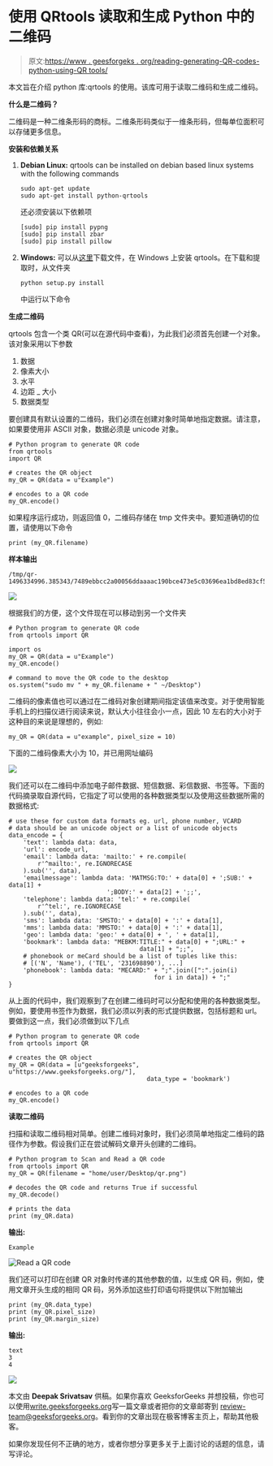 # 使用 QRtools 读取和生成 Python 中的二维码

> 原文:[https://www . geesforgeks . org/reading-generating-QR-codes-python-using-QR tools/](https://www.geeksforgeeks.org/reading-generating-qr-codes-python-using-qrtools/)

本文旨在介绍 python 库:qrtools 的使用。该库可用于读取二维码和生成二维码。

**什么是二维码？**

二维码是一种二维条形码的商标。二维条形码类似于一维条形码，但每单位面积可以存储更多信息。

**安装和依赖关系**

1.  **Debian Linux:** qrtools can be installed on debian based linux systems with the following commands

    ```
    sudo apt-get update
    sudo apt-get install python-qrtools

    ```

    还必须安装以下依赖项

    ```
    [sudo] pip install pypng
    [sudo] pip install zbar
    [sudo] pip install pillow

    ```

2.  **Windows:** 可以从[这里](https://pypi.python.org/pypi/qrtools/0.0.1)下载文件，在 Windows 上安装 qrtools。在下载和提取时，从文件夹

    ```
    python setup.py install

    ```

    中运行以下命令

**生成二维码**

qrtools 包含一个类 QR(可以在源代码中查看)，为此我们必须首先创建一个对象。该对象采用以下参数

1.  数据
2.  像素大小
3.  水平
4.  边距 _ 大小
5.  数据类型

要创建具有默认设置的二维码，我们必须在创建对象时简单地指定数据。请注意，如果要使用非 ASCII 对象，数据必须是 unicode 对象。

```
# Python program to generate QR code
from qrtools
import QR

# creates the QR object
my_QR = QR(data = u"Example")

# encodes to a QR code
my_QR.encode()
```

如果程序运行成功，则返回值 0，二维码存储在 tmp 文件夹中。要知道确切的位置，请使用以下命令

```
print (my_QR.filename)

```

**样本输出**

```
/tmp/qr-1496334996.385343/7489ebbcc2a00056ddaaaac190bce473e5c03696ea1bd8ed83cf59a174283862.png

```

![](img/cab6db0db86e110eac02df761ee85d89.png)

根据我们的方便，这个文件现在可以移动到另一个文件夹

```
# Python program to generate QR code
from qrtools import QR

import os
my_QR = QR(data = u"Example")
my_QR.encode()

# command to move the QR code to the desktop
os.system("sudo mv " + my_QR.filename + " ~/Desktop")
```

二维码的像素值也可以通过在二维码对象创建期间指定该值来改变。对于使用智能手机上的扫描仪进行阅读来说，默认大小往往会小一点，因此 10 左右的大小对于这种目的来说是理想的，例如:

```
my_QR = QR(data = u"example", pixel_size = 10)

```

下面的二维码像素大小为 10，并已用网址编码

![](img/91996c5082c3cfcdf67bbbd68362925c.png)

我们还可以在二维码中添加电子邮件数据、短信数据、彩信数据、书签等。下面的代码摘录取自源代码，它指定了可以使用的各种数据类型以及使用这些数据所需的数据格式:

```
# use these for custom data formats eg. url, phone number, VCARD
# data should be an unicode object or a list of unicode objects
data_encode = {
    'text': lambda data: data,
    'url': encode_url,
    'email': lambda data: 'mailto:' + re.compile(
        r'^mailto:', re.IGNORECASE
    ).sub('', data),
    'emailmessage': lambda data: 'MATMSG:TO:' + data[0] + ';SUB:' + data[1] + 
                           ';BODY:' + data[2] + ';;',
    'telephone': lambda data: 'tel:' + re.compile(
        r'^tel:', re.IGNORECASE
    ).sub('', data),
    'sms': lambda data: 'SMSTO:' + data[0] + ':' + data[1],
    'mms': lambda data: 'MMSTO:' + data[0] + ':' + data[1],
    'geo': lambda data: 'geo:' + data[0] + ', ' + data[1],
    'bookmark': lambda data: "MEBKM:TITLE:" + data[0] + ";URL:" + 
                                    data[1] + ";;",
    # phonebook or meCard should be a list of tuples like this:
    # [('N', 'Name'), ('TEL', '231698890'), ...]
    'phonebook': lambda data: "MECARD:" + ";".join([":".join(i) 
                                        for i in data]) + ";"
}
```

从上面的代码中，我们观察到了在创建二维码时可以分配和使用的各种数据类型。例如，要使用书签作为数据，我们必须以列表的形式提供数据，包括标题和 url。要做到这一点，我们必须做到以下几点

```
# Python program to generate QR code
from qrtools import QR

# creates the QR object
my_QR = QR(data = [u"geeksforgeeks", u"https://www.geeksforgeeks.org/"], 
                                      data_type = 'bookmark')

# encodes to a QR code
my_QR.encode()
```

**读取二维码**

扫描和读取二维码相对简单。创建二维码对象时，我们必须简单地指定二维码的路径作为参数。假设我们正在尝试解码文章开头创建的二维码。

```
# Python program to Scan and Read a QR code
from qrtools import QR
my_QR = QR(filename = "home/user/Desktop/qr.png")

# decodes the QR code and returns True if successful
my_QR.decode()

# prints the data
print (my_QR.data)
```

**输出:**

```
Example

```

![Read a QR code](img/b0de895f7e4e367a9b652ebf2bdfe0c0.png)

我们还可以打印在创建 QR 对象时传递的其他参数的值，以生成 QR 码，例如，使用文章开头生成的相同 QR 码，另外添加这些打印语句将提供以下附加输出

```
print (my_QR.data_type)
print (my_QR.pixel_size)
print (my_QR.margin_size)

```

**输出:**

```
text
3
4

```

![](img/3e56af7e5521b8c552061bfeea331c8b.png)

本文由 **Deepak Srivatsav** 供稿。如果你喜欢 GeeksforGeeks 并想投稿，你也可以使用[write.geeksforgeeks.org](https://write.geeksforgeeks.org)写一篇文章或者把你的文章邮寄到 review-team@geeksforgeeks.org。看到你的文章出现在极客博客主页上，帮助其他极客。

如果你发现任何不正确的地方，或者你想分享更多关于上面讨论的话题的信息，请写评论。
